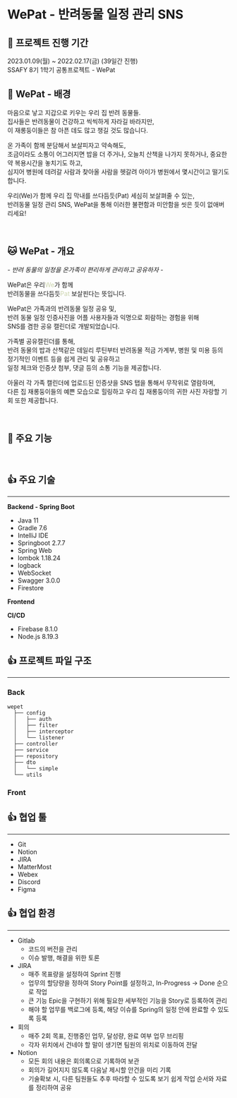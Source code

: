 #  WePat - 반려동물 일정 관리 SNS

## 🐾 프로젝트 진행 기간
2023.01.09(월) ~ 2022.02.17(금) (39일간 진행)  
SSAFY 8기 1학기 공통프로젝트 - WePat
</br>

## 🐶 WePat - 배경
마음으로 낳고 지갑으로 키우는 우리 집 반려 동물들.</br>
집사들은 반려동물이 건강하고 씩씩하게 자라길 바라지만,</br>
이 재롱둥이들은 참 아픈 데도 많고 챙길 것도 많습니다.</br>

온 가족이 함께 분담해서 보살피자고 약속해도,</br>
조금이라도 소통이 어그러지면 밥을 더 주거나, 오늘치 산책을 나가지 못하거나, 중요한 약 복용시간을 놓치기도 하고,</br>
심지어 병원에 데려갈 사람과 찾아올 사람을 헷갈려 아이가 병원에서 몇시간이고 떨기도 합니다.</br>

우리(We)가 함께 우리 집 막내를 쓰다듬듯(Pat) 세심히 보살펴줄 수 있는, </br>
반려동물 일정 관리 SNS, WePat을 통해 이러한 불편함과 미안함을 씻은 듯이 없애버리세요!</br>


</br>

## 🐱 WePat - 개요
*- 반려 동물의 일정을 온가족이 편리하게 관리하고 공유하자 -*



WePat은 우리<span style="color:#CCD5AE">We</span>가 함께</br>
반려동물을 쓰다듬듯<span style="color:#CCD5AE">Pat</span> 보살핀다는 뜻입니다. </br>

WePat은 가족과의 반려동물 일정 공유 및,</br>
반려 동물 일정 인증사진을 어플 사용자들과 익명으로 회람하는 경험을 위해</br>
SNS를 겸한 공유 캘린더로 개발되었습니다.</br>

가족별 공유캘린더를 통해, </br>
반려 동물의 밥과 산책같은 데일리 루틴부터 반려동물 적금 가계부, 병원 및 미용 등의 정기적인 이벤트 등을 쉽게 관리 및 공유하고</br>
일정 체크와 인증샷 첨부, 댓글 등의 소통 기능을 제공합니다.
 
아울러 각 가족 캘린더에 업로드된 인증샷을 SNS 탭을 통해서 무작위로 열람하며, </br>
다른 집 재롱둥이들의 예쁜 모습으로 힐링하고 우리 집 재롱둥이의 귀한 사진 자랑할 기회 또한 제공합니다.</br>

</br>

## 🐹 주요 기능
</br>

## 👍 주요 기술
---

**Backend - Spring Boot**
- Java 11
- Gradle 7.6
- IntelliJ IDE
- Springboot 2.7.7
- Spring Web
- lombok 1.18.24
- logback
- WebSocket
- Swagger 3.0.0
- Firestore

**Frontend**

**CI/CD**
- Firebase 8.1.0
- Node.js 8.19.3

## 👍 프로젝트 파일 구조
---
### Back
```
wepet
  ├── config
  │   ├── auth
  │   ├── filter
  │   ├── interceptor
  │   └── listener
  ├── controller
  ├── service
  ├── repository
  ├── dto
  │   └── simple
  └── utils
```
### Front

## 👍 협업 툴
---
- Git
- Notion
- JIRA
- MatterMost
- Webex
- Discord
- Figma

## 👍 협업 환경
---
- Gitlab
  - 코드의 버전을 관리
  - 이슈 발행, 해결을 위한 토론
- JIRA
  - 매주 목표량을 설정하여 Sprint 진행
  - 업무의 할당량을 정하여 Story Point를 설정하고, In-Progress -> Done 순으로 작업
  - 큰 기능 Epic을 구현하기 위해 필요한 세부적인 기능을 Story로 등록하여 관리
  - 해야 할 업무를 백로그에 등록, 해당 이슈를 Spring의 일정 안에 완료할 수 있도록 등록
- 회의
  - 매주 2회 목표, 진행중인 업무, 달성량, 완료 여부 업무 브리핑
  - 각자 위치에서 건네야 할 말이 생기면 팀원의 위치로 이동하여 전달
- Notion
  - 모든 회의 내용은 회의록으로 기록하여 보관
  - 회의가 길어지지 않도록 다음날 제시할 안건을 미리 기록
  - 기술확보 시, 다른 팀원들도 추후 따라할 수 있도록 보기 쉽게 작업 순서와 자료를 정리하여 공유
